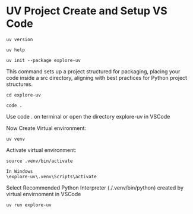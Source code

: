 # UV Project Create and Setup VS Code

    uv version

    uv help

    uv init --package explore-uv

This command sets up a project structured for packaging, placing your code inside a src directory, aligning with best practices for Python project structures.

    cd explore-uv

    code .

Use code . on terminal or open the directory explore-uv in VSCode

Now Create Virtual environment:

    uv venv

Activate virtual environment:

    source .venv/bin/activate

    In Windows 
    \explore-uv\.venv\Scripts\activate

Select Recommended Python Interpreter (./.venv/bin/python) created by virtual envirnoment in VSCode

    uv run explore-uv




    

